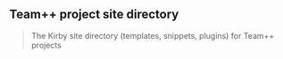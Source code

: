 ## Team++ project site directory

> The Kirby site directory (templates, snippets, plugins) for Team++ projects